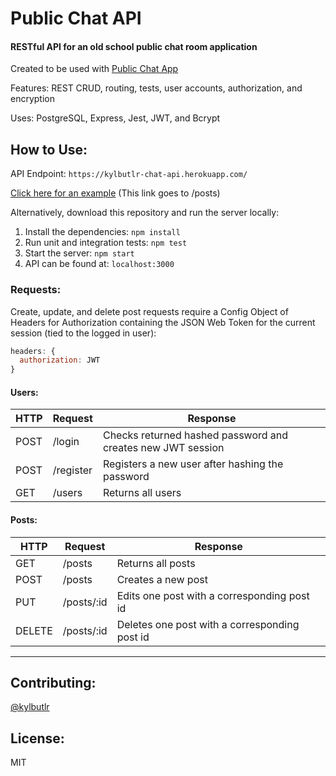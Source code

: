 # Public Chat API

#### RESTful API for an old school public chat room application

Created to be used with [Public Chat App](https://github.com/kylbutlr/public-chat-app)

Features: REST CRUD, routing, tests, user accounts, authorization, and encryption

Uses: PostgreSQL, Express, Jest, JWT, and Bcrypt

## How to Use:

API Endpoint: ```https://kylbutlr-chat-api.herokuapp.com/```

[Click here for an example](https://kylbutlr-chat-api.herokuapp.com/posts) (This link goes to /posts)

Alternatively, download this repository and run the server locally:

1. Install the dependencies: ```npm install```
2. Run unit and integration tests: ```npm test```
3. Start the server: ```npm start``` 
4. API can be found at: ```localhost:3000```

### Requests:

Create, update, and delete post requests require a Config Object of Headers for Authorization containing the JSON Web Token for the current session (tied to the logged in user):

```js
headers: {
  authorization: JWT
}
```

#### Users:

| HTTP | Request   | Response                                                    |
| ---- | --------- | ----------------------------------------------------------- |
| POST | /login    | Checks returned hashed password and creates new JWT session |
| POST | /register | Registers a new user after hashing the password             |
| GET  | /users    | Returns all users                                           |

#### Posts:

| HTTP   | Request    | Response                                      |
| ------ | ---------- | --------------------------------------------- |
| GET    | /posts     | Returns all posts                             |
| POST   | /posts     | Creates a new post                            |
| PUT    | /posts/:id | Edits one post with a corresponding post id   |
| DELETE | /posts/:id | Deletes one post with a corresponding post id |

***

## Contributing:

[@kylbutlr](https://github.com/kylbutlr)

## License:

MIT
